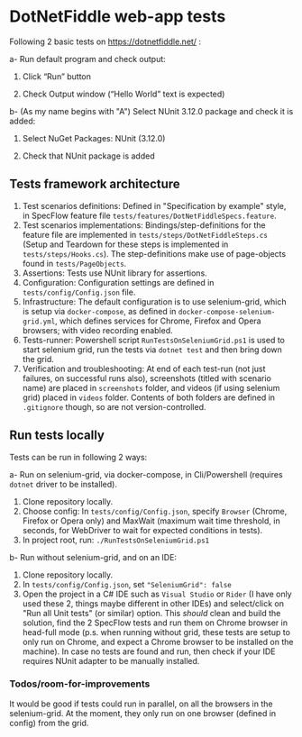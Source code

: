 # DotNetFiddle web-app tests

Following 2 basic tests on https://dotnetfiddle.net/ :

a- Run default program and check output:

1. Click “Run” button
   
2. Check Output window (“Hello World” text is expected)

b- (As my name begins with "A") Select NUnit 3.12.0 package and check it is added:
1. Select NuGet Packages: NUnit (3.12.0)

2. Check that NUnit package is added

## Tests framework architecture

1. Test scenarios definitions: Defined in "Specification by example" style, in SpecFlow feature
file `tests/features/DotNetFiddleSpecs.feature`. 
2. Test scenarios implementations: Bindings/step-definitions for the feature file are
implemented in `tests/steps/DotNetFiddleSteps.cs` (Setup and Teardown for these steps
 is implemented in `tests/steps/Hooks.cs`). The step-definitions make use of page-objects
 found in `tests/PageObjects`. 
3. Assertions: Tests use NUnit library for assertions.
4. Configuration: Configuration settings are defined in `tests/config/Config.json` file.
5. Infrastructure: The default configuration is to use selenium-grid, which is setup
via `docker-compose`, as defined in `docker-compose-selenium-grid.yml`, which defines
services for Chrome, Firefox and Opera browsers; with video recording enabled.
6. Tests-runner: Powershell script `RunTestsOnSeleniumGrid.ps1` is used to start selenium 
grid, run the tests via `dotnet test` and then bring down the grid.
7. Verification and troubleshooting: At end of each test-run (not just failures, on successful
runs also), screenshots (titled with scenario name) are placed in `screenshots` folder, 
and videos (if using selenium grid) placed in `videos` folder. Contents of both folders
are defined in `.gitignore` though, so are not version-controlled.

## Run tests locally

Tests can be run in following 2 ways:

a- Run on selenium-grid, via docker-compose, in Cli/Powershell (requires `dotnet` driver to be installed).
1. Clone repository locally.
2. Choose config: In `tests/config/Config.json`, specify `Browser` (Chrome, Firefox or Opera only) 
and MaxWait (maximum wait time threshold, in seconds, for WebDriver to wait for expected conditions
in tests).
2. In project root, run: `./RunTestsOnSeleniumGrid.ps1`

b- Run without selenium-grid, and on an IDE:
1. Clone repository locally.
2. In `tests/config/Config.json`, set `"SeleniumGrid": false` 
2. Open the project in a C# IDE such as `Visual Studio` or `Rider` (I have only used 
these 2, things maybe different in other IDEs) and select/click on "Run all Unit tests" (or similar) 
option. This _should_ clean and build the solution, find the 2 SpecFlow tests and run them on Chrome browser 
in head-full mode (p.s. when running without grid, these tests are setup to only run on Chrome, and expect a Chrome browser to be installed on the machine). In case 
no tests are found and run, then check if your IDE requires NUnit adapter to be manually installed.

### Todos/room-for-improvements
It would be good if tests could run in parallel, on all the browsers in the selenium-grid. At 
the moment, they only run on one browser (defined in config) from the grid.
